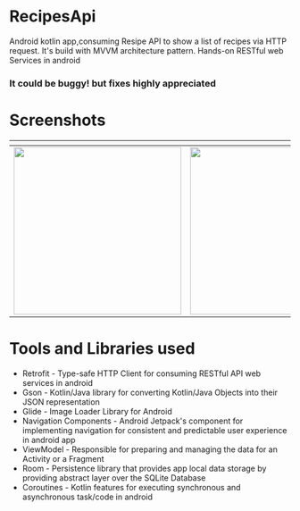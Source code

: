 # RecipesApi
Android kotlin app,consuming Resipe API to show a list of recipes via HTTP request. It's build with MVVM architecture pattern. Hands-on RESTful web Services in android

### It could be buggy! but fixes highly appreciated
# Screenshots
<div align="center">

|<strong></strong>|<strong></strong>|
|:--:|:--:|
|<img src ='arts/recipe_list' width='300'/>|<img src='arts/recipe_details' width='300'/>|

</div>

# Tools and Libraries used
- Retrofit - Type-safe HTTP Client for consuming RESTful API web services in android
- Gson - Kotlin/Java library for converting Kotlin/Java Objects into their JSON representation
- Glide - Image Loader Library for Android
- Navigation Components - Android Jetpack's component for implementing navigation for consistent and predictable user experience in android app
- ViewModel - Responsible for preparing and managing the data for an Activity or a Fragment
- Room - Persistence library that provides app local data storage by providing abstract layer over the SQLite Database
- Coroutines - Kotlin features for executing synchronous and asynchronous task/code in android
